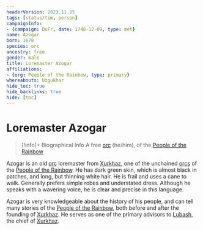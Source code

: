 ```yaml
---
headerVersion: 2023.11.25
tags: [status/tim, person]
campaignInfo:
- {campaign: DuFr, date: 1748-12-09, type: met}
name: Azogar
born: 1678
species: orc
ancestry: free
gender: male
title: Loremaster Azogar
affiliations:
- {org: People of the Rainbow, type: primary}
whereabouts: Uzgukhar
hide_toc: true
hide_backlinks: true
hide: [toc]
---
```


# Loremaster Azogar
>[!info]+ Biographical Info
> A free [orc](<../../species/children-of-the-embodied-gods/orcs/orcs.md>) (he/him), of the [People of the Rainbow](<../../groups/orc-hordes/people-of-the-rainbow.md>)
> 
> 
>> 
>> 

Azogar is an old [orc](<../../species/children-of-the-embodied-gods/orcs/orcs.md>) loremaster from [Xurkhaz](<../../gazetteer/istaros-watershed/xurkhaz/xurkhaz.md>), one of the unchained [orcs](<../../species/children-of-the-embodied-gods/orcs/orcs.md>) of the [People of the Rainbow](<../../groups/orc-hordes/people-of-the-rainbow.md>). He has dark green skin, which is almost black in patches, and long, but thinning white hair. He is frail and uses a cane to walk. Generally prefers simple robes and understated dress. Although he speaks with a wavering voice, he is clear and precise in this language. 

Azogar is very knowledgeable about the history of his people, and can tell many stories of the [People of the Rainbow](<../../groups/orc-hordes/people-of-the-rainbow.md>), both before and after the founding of [Xurkhaz](<../../gazetteer/istaros-watershed/xurkhaz/xurkhaz.md>). He serves as one of the primary advisors to [Lubash](<./lubash.md>), the chief of [Xurkhaz](<../../gazetteer/istaros-watershed/xurkhaz/xurkhaz.md>). 

